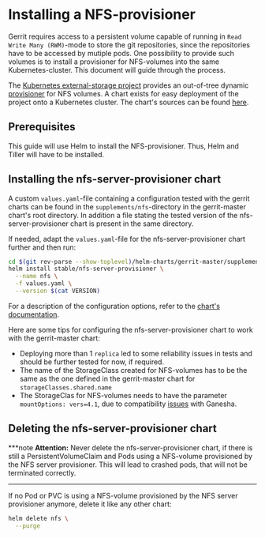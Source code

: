 # Installing a NFS-provisioner

Gerrit requires access to a persistent volume capable of running in
`Read Write Many (RWM)`-mode to store the git repositories, since the repositories
have to be accessed by mutiple pods. One possibility to provide such volumes
is to install a provisioner for NFS-volumes into the same Kubernetes-cluster.
This document will guide through the process.

The [Kubernetes external-storage project](https://github.com/kubernetes-incubator/external-storage)
provides an out-of-tree dynamic [provisioner](https://github.com/kubernetes-incubator/external-storage/tree/master/nfs)
for NFS volumes. A chart exists for easy deployment of the project onto a
Kubernetes cluster. The chart's sources can be found [here](https://github.com/helm/charts/tree/master/stable/nfs-server-provisioner).

## Prerequisites

This guide will use Helm to install the NFS-provisioner. Thus, Helm and Tiller
will have to be installed.

## Installing the nfs-server-provisioner chart

A custom `values.yaml`-file containing a configuration tested with the
gerrit charts can be found in the `supplements/nfs`-directory in the
gerrit-master chart's root directory. In addition a file stating the tested
version of the nfs-server-provisioner chart is present in the same directory.

If needed, adapt the `values.yaml`-file for the nfs-server-provisioner chart
further and then run:

```sh
cd $(git rev-parse --show-toplevel)/helm-charts/gerrit-master/supplements/nfs
helm install stable/nfs-server-provisioner \
  --name nfs \
  -f values.yaml \
  --version $(cat VERSION)
```

For a description of the configuration options, refer to the
[chart's documentation](https://github.com/helm/charts/blob/master/stable/nfs-server-provisioner/README.md).

Here are some tips for configuring the nfs-server-provisioner chart to work with
the gerrit-master chart:

- Deploying more than 1 `replica` led to some reliability issues in tests and
  should be further tested for now, if required.
- The name of the StorageClass created for NFS-volumes has to be the same as the
  one defined in the gerrit-master chart for `storageClasses.shared.name`
- The StorageClas for NFS-volumes needs to have the parameter `mountOptions: vers=4.1`,
  due to compatibility [issues](https://github.com/kubernetes-incubator/external-storage/issues/223)
  with Ganesha.

## Deleting the nfs-server-provisioner chart

***note
**Attention:** Never delete the nfs-server-provisioner chart, if there is still a
PersistentVolumeClaim and Pods using a NFS-volume provisioned by the NFS server
provisioner. This will lead to crashed pods, that will not be terminated correctly.
***

If no Pod or PVC is using a NFS-volume provisioned by the NFS server provisioner
anymore, delete it like any other chart:

```sh
helm delete nfs \
  --purge
```